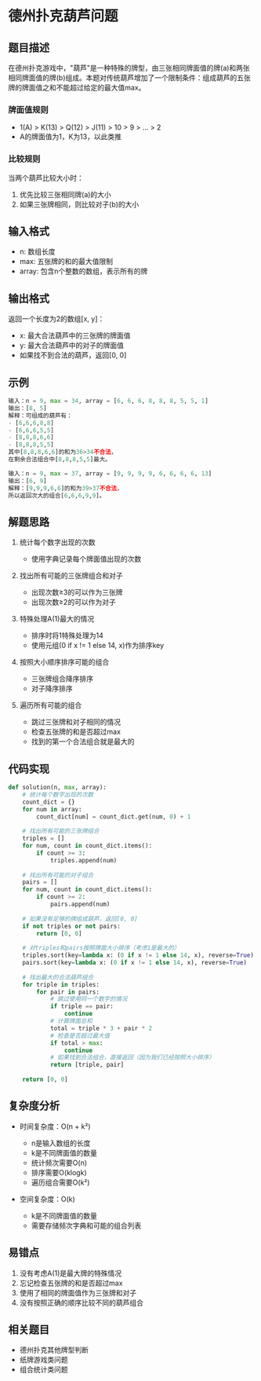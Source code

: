 # 德州扑克葫芦问题

## 题目描述

在德州扑克游戏中，"葫芦"是一种特殊的牌型，由三张相同牌面值的牌(a)和两张相同牌面值的牌(b)组成。本题对传统葫芦增加了一个限制条件：组成葫芦的五张牌的牌面值之和不能超过给定的最大值max。

### 牌面值规则
- 1(A) > K(13) > Q(12) > J(11) > 10 > 9 > ... > 2
- A的牌面值为1，K为13，以此类推

### 比较规则
当两个葫芦比较大小时：
1. 优先比较三张相同牌(a)的大小
2. 如果三张牌相同，则比较对子(b)的大小

## 输入格式
- n: 数组长度
- max: 五张牌的和的最大值限制
- array: 包含n个整数的数组，表示所有的牌

## 输出格式
返回一个长度为2的数组[x, y]：
- x: 最大合法葫芦中的三张牌的牌面值
- y: 最大合法葫芦中的对子的牌面值
- 如果找不到合法的葫芦，返回[0, 0]

## 示例
```python
输入：n = 9, max = 34, array = [6, 6, 6, 8, 8, 8, 5, 5, 1]
输出：[8, 5]
解释：可组成的葫芦有：
- [6,6,6,8,8] 
- [6,6,6,5,5]
- [8,8,8,6,6]
- [8,8,8,5,5]
其中[8,8,8,6,6]的和为36>34不合法，
在剩余合法组合中[8,8,8,5,5]最大。

输入：n = 9, max = 37, array = [9, 9, 9, 9, 6, 6, 6, 6, 13]
输出：[6, 9]
解释：[9,9,9,6,6]的和为39>37不合法，
所以返回次大的组合[6,6,6,9,9]。
```

## 解题思路

1. 统计每个数字出现的次数
   - 使用字典记录每个牌面值出现的次数
   
2. 找出所有可能的三张牌组合和对子
   - 出现次数≥3的可以作为三张牌
   - 出现次数≥2的可以作为对子

3. 特殊处理A(1)最大的情况
   - 排序时将1特殊处理为14
   - 使用元组(0 if x != 1 else 14, x)作为排序key
   
4. 按照大小顺序排序可能的组合
   - 三张牌组合降序排序
   - 对子降序排序

5. 遍历所有可能的组合
   - 跳过三张牌和对子相同的情况
   - 检查五张牌的和是否超过max
   - 找到的第一个合法组合就是最大的

## 代码实现

```python
def solution(n, max, array):
    # 统计每个数字出现的次数
    count_dict = {}
    for num in array:
        count_dict[num] = count_dict.get(num, 0) + 1
    
    # 找出所有可能的三张牌组合
    triples = []
    for num, count in count_dict.items():
        if count >= 3:
            triples.append(num)
    
    # 找出所有可能的对子组合
    pairs = []
    for num, count in count_dict.items():
        if count >= 2:
            pairs.append(num)
    
    # 如果没有足够的牌组成葫芦，返回[0, 0]
    if not triples or not pairs:
        return [0, 0]
    
    # 对triples和pairs按照牌面大小排序（考虑1是最大的）
    triples.sort(key=lambda x: (0 if x != 1 else 14, x), reverse=True)
    pairs.sort(key=lambda x: (0 if x != 1 else 14, x), reverse=True)
    
    # 找出最大的合法葫芦组合
    for triple in triples:
        for pair in pairs:
            # 跳过使用同一个数字的情况
            if triple == pair:
                continue
            # 计算牌面总和
            total = triple * 3 + pair * 2
            # 检查是否超过最大值
            if total > max:
                continue
            # 如果找到合法组合，直接返回（因为我们已经按照大小排序）
            return [triple, pair]
    
    return [0, 0]
```

## 复杂度分析

- 时间复杂度：O(n + k²)
  - n是输入数组的长度
  - k是不同牌面值的数量
  - 统计频次需要O(n)
  - 排序需要O(klogk)
  - 遍历组合需要O(k²)

- 空间复杂度：O(k)
  - k是不同牌面值的数量
  - 需要存储频次字典和可能的组合列表

## 易错点

1. 没有考虑A(1)是最大牌的特殊情况
2. 忘记检查五张牌的和是否超过max
3. 使用了相同的牌面值作为三张牌和对子
4. 没有按照正确的顺序比较不同的葫芦组合

## 相关题目

- 德州扑克其他牌型判断
- 纸牌游戏类问题
- 组合统计类问题
